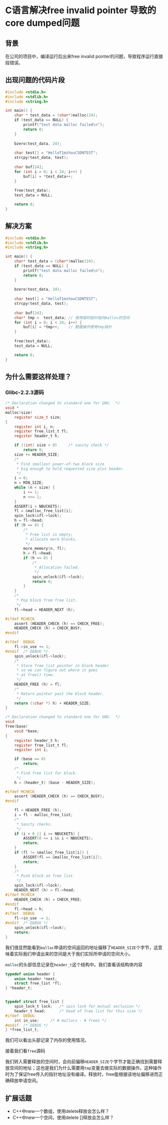 # C语言解决free invalid pointer 导致的core dumped问题

## 背景

在公司的项目中，编译运行后出来free invalid pointer的问题，导致程序运行直接段错误。

## 出现问题的代码片段

```c
#include <stdio.h>
#include <stdlib.h>
#include <string.h>

int main() {
	char * test_data = (char*)malloc(24);
	if (test_data == NULL) {
		printf("test data malloc failed\n");
		return 0;
	}
	
	bzero(test_data, 24);
	
	char test[] = "HelloT1mzhouCSDNTEST";
	strcpy(test_data, test);
	
	char buf[24];
	for (int i = 0; i < 24; i++) {
		buf[i] = *test_data++;
	}
	
	free(test_data);
	test_data = NULL;

	return 0;
}
```

## 解决方案

```c
#include <stdio.h>
#include <stdlib.h>
#include <string.h>

int main() {
	char* test_data = (char*)malloc(24);
	if (test_data == NULL) {
		printf("test data malloc failed\n");
		return 0;
	}
	
	bzero(test_data, 24);
	
	char test[] = "HelloT1mzhouCSDNTEST";
	strcpy(test_data, test);
	
	char buf[24];
	char* tmp =  test_data;	// 使用临时指针指向malloc的空间
	for (int i = 0; i < 24; i++) {
		buf[i] = *tmp++;	// 数据操作使用tmp指针
	}
	
	free(test_data);
	test_data = NULL;

	return 0;
}
```

## 为什么需要这样处理？

### Glibc-2.2.3源码

```c
/* Declaration changed to standard one for GNU.  */
void *
malloc(size)
	register size_t size;
{
	register int i, n;
	register free_list_t fl;
	register header_t h;

	if ((int) size < 0)		/* sanity check */
		return 0;
	size += HEADER_SIZE;
	/*
	 * Find smallest power-of-two block size
	 * big enough to hold requested size plus header.
	 */
	i = 0;
	n = MIN_SIZE;
	while (n < size) {
		i += 1;
		n <<= 1;
	}
	ASSERT(i < NBUCKETS);
	fl = &malloc_free_list[i];
	spin_lock(&fl->lock);
	h = fl->head;
	if (h == 0) {
		/*
		 * Free list is empty;
		 * allocate more blocks.
		 */
		more_memory(n, fl);
		h = fl->head;
		if (h == 0) {
			/*
			 * Allocation failed.
			 */
			spin_unlock(&fl->lock);
			return 0;
		}
	}
	/*
	 * Pop block from free list.
	 */
	fl->head = HEADER_NEXT (h);

#ifdef MCHECK
	assert (HEADER_CHECK (h) == CHECK_FREE);
	HEADER_CHECK (h) = CHECK_BUSY;
#endif

#ifdef	DEBUG
	fl->in_use += 1;
#endif	/* DEBUG */
	spin_unlock(&fl->lock);
	/*
	 * Store free list pointer in block header
	 * so we can figure out where it goes
	 * at free() time.
	 */
	HEADER_FREE (h) = fl;
	/*
	 * Return pointer past the block header.
	 */
	return ((char *) h) + HEADER_SIZE;
}

/* Declaration changed to standard one for GNU.  */
void
free(base)
	void *base;
{
	register header_t h;
	register free_list_t fl;
	register int i;

	if (base == 0)
		return;
	/*
	 * Find free list for block.
	 */
	h = (header_t) (base - HEADER_SIZE);

#ifdef MCHECK
	assert (HEADER_CHECK (h) == CHECK_BUSY);
#endif

	fl = HEADER_FREE (h);
	i = fl - malloc_free_list;
	/*
	 * Sanity checks.
	 */
	if (i < 0 || i >= NBUCKETS) {
		ASSERT(0 <= i && i < NBUCKETS);
		return;
	}
	if (fl != &malloc_free_list[i]) {
		ASSERT(fl == &malloc_free_list[i]);
		return;
	}
	/*
	 * Push block on free list.
	 */
	spin_lock(&fl->lock);
	HEADER_NEXT (h) = fl->head;
#ifdef MCHECK
	HEADER_CHECK (h) = CHECK_FREE;
#endif
	fl->head = h;
#ifdef	DEBUG
	fl->in_use -= 1;
#endif	/* DEBUG */
	spin_unlock(&fl->lock);
	return;
}
```

我们很显然能看到`malloc`申请的空间返回的地址偏移了`HEADER_SIZE`个字节，这意味着实际我们申请出来的空间是大于我们实际所申请的空间大小。

`malloc`的头部信息记录在`header_t`这个结构中。我们查看该结构体内容

```c
typedef union header {
	union header *next;
	struct free_list *fl;
} *header_t;


typedef struct free_list {
	spin_lock_t lock;	/* spin lock for mutual exclusion */
	header_t head;		/* head of free list for this size */
#ifdef	DEBUG
	int in_use;		/* # mallocs - # frees */
#endif	/* DEBUG */
} *free_list_t;

```

我们可以看出头部记录了内存的使用情况。

接着我们看`free`源码

我们转入需要释放的空间时，会向前偏移`HEADER_SIZE`个字节才能正确找到需要释放空间的地址；这也是我们为什么需要用`tmp`变量去做实际的数据操作。这种操作时为了保证free传入的指针地址没有编译。释放时，free能根据该地址偏移进而正确释放申请空间。

## 扩展话题

* C++中new一个数组，使用delete释放会怎么样？
* C++中new一个空间，使用delete []释放会怎么样？